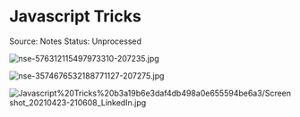 # Javascript Tricks

Source: Notes
Status: Unprocessed

![nse-576312115497973310-207235.jpg](Javascript%20Tricks%20b3a19b6e3daf4db498a0e655594be6a3/nse-576312115497973310-207235.jpg)

![nse-3574676532188771127-207275.jpg](Javascript%20Tricks%20b3a19b6e3daf4db498a0e655594be6a3/nse-3574676532188771127-207275.jpg)

![Javascript%20Tricks%20b3a19b6e3daf4db498a0e655594be6a3/Screenshot_20210423-210608_LinkedIn.jpg](Javascript%20Tricks%20b3a19b6e3daf4db498a0e655594be6a3/Screenshot_20210423-210608_LinkedIn.jpg)